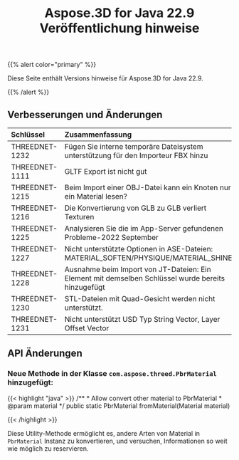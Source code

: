 ﻿---
title: Aspose.3D for Java 22.9 Veröffentlichung hinweise
type: docs
weight: 4
url: /de/java/aspose-3d-for-java-22-9-release-notes/
description: Die Release Notes von Aspose.3D for Java 22.9.
---
{{% alert color="primary" %}}

Diese Seite enthält Versions hinweise für Aspose.3D for Java 22.9.

{{% /alert %}}
## **Verbesserungen und Änderungen**

|**Schlüssel**|**Zusammenfassung**|**Kategorie**|
|:- |:- |:- |
|THREEDNET-1232 |Fügen Sie interne temporäre Dateisystem unterstützung für den Importeur FBX hinzu|Verbesserung|
|THREEDNET-1111 |GLTF Export ist nicht gut|Fehler behebung|
|THREEDNET-1215 |Beim Import einer OBJ-Datei kann ein Knoten nur ein Material lesen?|Fehler behebung|
|THREEDNET-1216 |Die Konvertierung von GLB zu GLB verliert Texturen|Fehler behebung|
|THREEDNET-1225 |Analysieren Sie die im App-Server gefundenen Probleme-2022 September|Fehler behebung|
|THREEDNET-1227 |Nicht unterstützte Optionen in ASE-Dateien: MATERIAL_SOFTEN/PHYSIQUE/MATERIAL_SHINE|Fehler behebung|
|THREEDNET-1228 |Ausnahme beim Import von JT-Dateien: Ein Element mit demselben Schlüssel wurde bereits hinzugefügt|Fehler behebung|
|THREEDNET-1230 |STL-Dateien mit Quad-Gesicht werden nicht unterstützt.|Fehler behebung|
|THREEDNET-1231 |Nicht unterstützt USD Typ String Vector, Layer Offset Vector|Fehler behebung|


## API Änderungen ##


### Neue Methode in der Klasse `com.aspose.threed.PbrMaterial` hinzugefügt:

{{< highlight "java" >}}
    /**
     * Allow convert other material to PbrMaterial
     * @param material 
     */
    public static PbrMaterial fromMaterial(Material material)

{{< /highlight >}}


Diese Utility-Methode ermöglicht es, andere Arten von Material in `PbrMaterial` Instanz zu konvertieren, und versuchen, Informationen so weit wie möglich zu reservieren.


